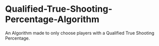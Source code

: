 # Qualified-True-Shooting-Percentage-Algorithm
An Algorithm made to only choose players with a Qualified True Shooting Percentage.
